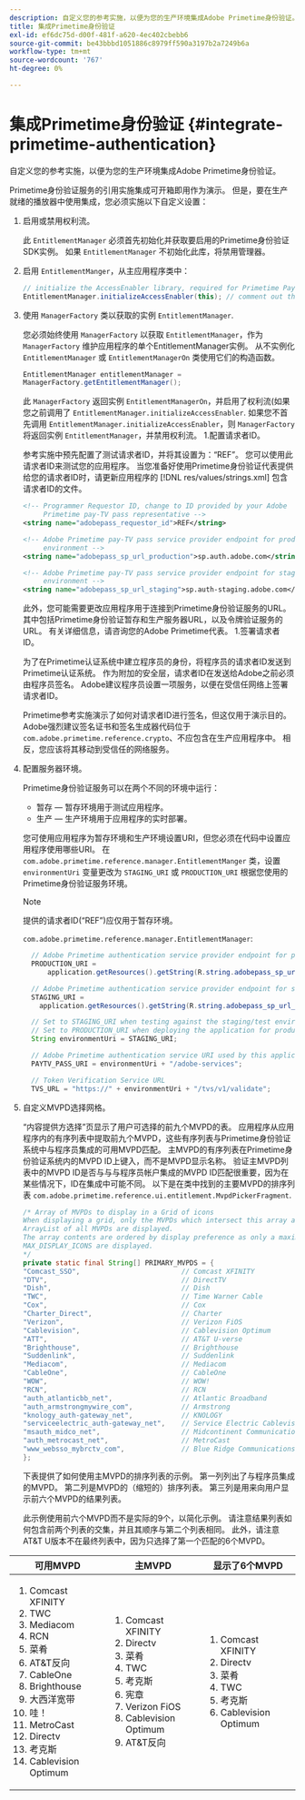 ```yaml
---
description: 自定义您的参考实施，以便为您的生产环境集成Adobe Primetime身份验证。
title: 集成Primetime身份验证
exl-id: ef6dc75d-d00f-481f-a620-4ec402cbebb6
source-git-commit: be43bbbd1051886c8979ff590a3197b2a7249b6a
workflow-type: tm+mt
source-wordcount: '767'
ht-degree: 0%

---
```


# 集成Primetime身份验证 {#integrate-primetime-authentication}

自定义您的参考实施，以便为您的生产环境集成Adobe Primetime身份验证。

Primetime身份验证服务的引用实施集成可开箱即用作为演示。 但是，要在生产就绪的播放器中使用集成，您必须实施以下自定义设置：

1. 启用或禁用权利流。

   此 `EntitlementManager` 必须首先初始化并获取要启用的Primetime身份验证SDK实例。 如果 `EntitlementManager` 不初始化此库，将禁用管理器。
1. 启用 `EntitlementManger`，从主应用程序类中：

   ```java
   // initialize the AccessEnabler library, required for Primetime PayTV Pass entitlement workflows 
   EntitlementManager.initializeAccessEnabler(this); // comment out this line to disable entitlement workflows
   ```

1. 使用 `ManagerFactory` 类以获取的实例 `EntitlementManager`.

   您必须始终使用 `ManagerFactory` 以获取 `EntitlementManager`，作为 `ManagerFactory` 维护应用程序的单个EntitlementManager实例。 从不实例化 `EntitlementManager` 或 `EntitlementManagerOn` 类使用它们的构造函数。

   ```java
   EntitlementManager entitlementManager =  
   ManagerFactory.getEntitlementManager();
   ```

   此 `ManagerFactory` 返回实例 `EntitlementManagerOn`，并启用了权利流(如果您之前调用了 `EntitlementManager.initializeAccessEnabler`. 如果您不首先调用 `EntitlementManager.initializeAccessEnabler`，则 `ManagerFactory` 将返回实例 `EntitlementManager`，并禁用权利流。 1.配置请求者ID。

   参考实施中预先配置了测试请求者ID，并将其设置为：“REF”。 您可以使用此请求者ID来测试您的应用程序。 当您准备好使用Primetime身份验证代表提供给您的请求者ID时，请更新应用程序的 [!DNL res/values/strings.xml] 包含请求者ID的文件。

   ```xml
   <!-- Programmer Requestor ID, change to ID provided by your Adobe  
        Primetime pay-TV pass representative --> 
   <string name="adobepass_requestor_id">REF</string> 
   
   <!-- Adobe Primetime pay-TV pass service provider endpoint for production 
        environment --> 
   <string name="adobepass_sp_url_production">sp.auth.adobe.com</string> 
   
   <!-- Adobe Primetime pay-TV pass service provider endpoint for staging  
        environment --> 
   <string name="adobepass_sp_url_staging">sp.auth-staging.adobe.com</string>
   ```

   此外，您可能需要更改应用程序用于连接到Primetime身份验证服务的URL。 其中包括Primetime身份验证暂存和生产服务器URL，以及令牌验证服务的URL。 有关详细信息，请咨询您的Adobe Primetime代表。 1.签署请求者ID。

   为了在Primetime认证系统中建立程序员的身份，将程序员的请求者ID发送到Primetime认证系统。 作为附加的安全层，请求者ID在发送给Adobe之前必须由程序员签名。 Adobe建议程序员设置一项服务，以便在受信任网络上签署请求者ID。

   Primetime参考实施演示了如何对请求者ID进行签名，但这仅用于演示目的。 Adobe强烈建议签名证书和签名生成器代码位于 `com.adobe.primetime.reference.crypto`、不应包含在生产应用程序中。 相反，您应该将其移动到受信任的网络服务。

1. 配置服务器环境。

   Primetime身份验证服务可以在两个不同的环境中运行：

   * 暂存 — 暂存环境用于测试应用程序。
   * 生产 — 生产环境用于应用程序的实时部署。

   您可使用应用程序为暂存环境和生产环境设置URI，但您必须在代码中设置应用程序使用哪些URI。 在 `com.adobe.primetime.reference.manager.EntitlementManger` 类，设置 `environmentUri` 变量更改为 `STAGING_URI` 或 `PRODUCTION_URI` 根据您使用的Primetime身份验证服务环境。

   >[!NOTE]
   >
   >提供的请求者ID(“REF”)应仅用于暂存环境。

   `com.adobe.primetime.reference.manager.EntitlementManager`:

   ```java
     // Adobe Primetime authentication service provider endpoint for production environment 
     PRODUCTION_URI = 
         application.getResources().getString(R.string.adobepass_sp_url_production); 
   
     // Adobe Primetime authentication service provider endpoint for staging environment 
     STAGING_URI = 
       application.getResources().getString(R.string.adobepass_sp_url_staging); 
   
     // Set to STAGING_URI when testing against the staging/test environment 
     // Set to PRODUCTION_URI when deploying the application for production use 
     String environmentUri = STAGING_URI; 
   
     // Adobe Primetime authentication service URI used by this application 
     PAYTV_PASS_URI = environmentUri + "/adobe-services"; 
   
     // Token Verification Service URL 
     TVS_URL = "https://" + environmentUri + "/tvs/v1/validate";
   ```

1. 自定义MVPD选择网格。

   “内容提供方选择”页显示了用户可选择的前九个MVPD的表。 应用程序从应用程序内的有序列表中提取前九个MVPD，这些有序列表与Primetime身份验证系统中与程序员集成的可用MVPD匹配。 主MVPD的有序列表在Primetime身份验证系统内的MVPD ID上键入，而不是MVPD显示名称。 验证主MVPD列表中的MVPD ID是否与与与程序员帐户集成的MVPD ID匹配很重要，因为在某些情况下，ID在集成中可能不同。 以下是在类中找到的主要MVPD的排序列表 `com.adobe.primetime.reference.ui.entitlement.MvpdPickerFragment`.

   ```java
   /* Array of MVPDs to display in a Grid of icons 
   When displaying a grid, only the MVPDs which intersect this array and the 
   ArrayList of all MVPDs are displayed. 
   The array contents are ordered by display preference as only a maximum of 
   MAX_DISPLAY_ICONS are displayed. 
   */ 
   private static final String[] PRIMARY_MVPDS = { 
   "Comcast_SSO",                         // Comcast XFINITY 
   "DTV",                                 // DirectTV 
   "Dish",                                // Dish 
   "TWC",                                 // Time Warner Cable 
   "Cox",                                 // Cox 
   "Charter_Direct",                      // Charter 
   "Verizon",                             // Verizon FiOS 
   "Cablevision",                         // Cablevision Optimum 
   "ATT",                                 // AT&T U-verse 
   "Brighthouse",                         // Brighthouse 
   "Suddenlink",                          // Suddenlink 
   "Mediacom",                            // Mediacom 
   "CableOne",                            // CableOne 
   "WOW",                                 // WOW! 
   "RCN",                                 // RCN 
   "auth_atlanticbb_net",                 // Atlantic Broadband 
   "auth_armstrongmywire_com",            // Armstrong 
   "knology_auth-gateway_net",            // KNOLOGY 
   "serviceelectric_auth-gateway_net",    // Service Electric Cablevision 
   "msauth_midco_net",                    // Midcontinent Communications 
   "auth_metrocast_net",                  // MetroCast 
   "www_websso_mybrctv_com",              // Blue Ridge Communications 
   };
   ```

   下表提供了如何使用主MVPD的排序列表的示例。 第一列列出了与程序员集成的MVPD。 第二列是MVPD的（缩短的）排序列表。 第三列是用来向用户显示前六个MVPD的结果列表。

   此示例使用前六个MVPD而不是实际的9个，以简化示例。 请注意结果列表如何包含前两个列表的交集，并且其顺序与第二个列表相同。 此外，请注意AT&amp;T U版本不在最终列表中，因为只选择了第一个匹配的6个MVPD。

| 可用MVPD | 主MVPD | 显示了6个MVPD |
|--- |--- |--- |
| <ol><li>Comcast XFINITY</li><li>TWC</li><li>Mediacom</li><li>RCN</li><li>菜肴</li><li>AT&amp;T反向</li><li>CableOne</li><li>Brighthouse</li><li>大西洋宽带</li><li>哇！</li><li>MetroCast</li><li>Directv </li><li>考克斯</li><li>Cablevision Optimum</li></ol> | <ol><li>Comcast XFINITY</li><li>Directv</li><li>菜肴</li><li> TWC</li><li>考克斯</li><li>宪章</li><li>Verizon FiOS</li><li>Cablevision Optimum</li><li>AT&amp;T反向</li></ol> | <ol><li>Comcast XFINITY</li><li>Directv</li><li>菜肴</li><li>TWC</li><li>考克斯</li><li>Cablevision Optimum</li></ol> |
